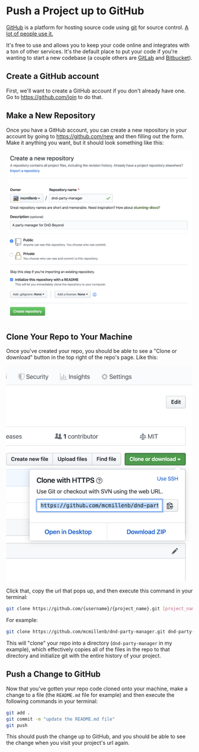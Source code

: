 # Push a Project up to GitHub

[GitHub](https://github.com) is a platform for hosting source code using [git](https://git-scm.com/) for source control. [A lot of people use it.](https://expandedramblings.com/index.php/github-statistics/)

It's free to use and allows you to keep your code online and integrates with a ton of other services. It's the default place to put your code if you're wanting to start a new codebase (a couple others are [GitLab](https://about.gitlab.com/) and [Bitbucket](https://bitbucket.org/)).

## Create a GitHub account

First, we'll want to create a GitHub account if you don't already have one. Go to <https://github.com/join> to do that.

## Make a New Repository

Once you have a GitHub account, you can create a new repository in your account by going to <https://github.com/new> and then filling out the form. Make it anything you want, but it should look something like this:

![GitHub New Repo Example](/assets/images/GitHub_new_repo.png)

## Clone Your Repo to Your Machine

Once you've created your repo, you should be able to see a "Clone or download" button in the top right of the repo's page. Like this:

![GitHub Clone Button Example](/assets/images/GitHub_clone_repo.png)

Click that, copy the url that pops up, and then execute this command in your terminal:

```bash
git clone https://github.com/{username}/{project_name}.git [project_name]
```

For example:

```bash
git clone https://github.com/mcmillenb/dnd-party-manager.git dnd-party-manager
```

This will "clone" your repo into a directory (`dnd-party-manager` in my example), which effectively copies all of the files in the repo to that directory and initialize git with the entire history of your project.

## Push a Change to GitHub

Now that you've gotten your repo code cloned onto your machine, make a change to a file (the `README.md` file for example) and then execute the following commands in your terminal:

```bash
git add .
git commit -m "update the README.md file"
git push
```

This should push the change up to GitHub, and you should be able to see the change when you visit your project's url again.
